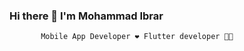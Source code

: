 ### Hi there 👋 I'm Mohammad Ibrar
           Mobile App Developer ❤️ Flutter developer 👨‍💻 

<!--
**abrar2008/abrar2008** is a ✨ _special_ ✨ repository because its `README.md` (this file) appears on your GitHub profile.

💬 Ask me about Flutter, Android (Java)

📫 How to reach me ibrar03340266@gmail.com

📄 Know about my experiences https://www.linkedin.com/in/mohammad-abrar/

⚡ Fun fact I love to learn about software development


